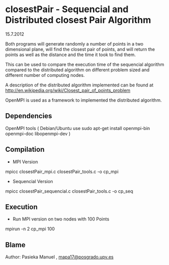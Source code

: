 closestPair - Sequencial and Distributed closest Pair Algorithm
===============================================================
15.7.2012

Both programs will generate randomly a number of points in a two dimensional plane,
will find the closest pair of points, and will return the points as well as the distance
and the time it took to find them.

This can be used to compare the execution time of the sequencial algorithm compared
to the distributed algorithm on different problem sized and different number of
computing nodes.

A description of the distributed algorithm implemented can be found at
 http://en.wikipedia.org/wiki/Closest_pair_of_points_problem

OpenMPI is used as a framework to implemented the distributed algorithm.

Dependencies
------------

OpenMPI tools ( Debian/Ubuntu use sudo apt-get install openmpi-bin openmpi-doc libopenmpi-dev )

Compilation
------------

* MPI Version

mpicc closestPair_mpi.c closestPair_tools.c -o cp_mpi

* Sequencial Version

mpicc closestPair_sequencial.c closestPair_tools.c -o cp_seq


Execution
---------

* Run MPI version on two nodes with 100 Points

mpirun -n 2 cp_mpi 100


Blame
-----

Author: Pasieka Manuel , mapa17@posgrado.upv.es

